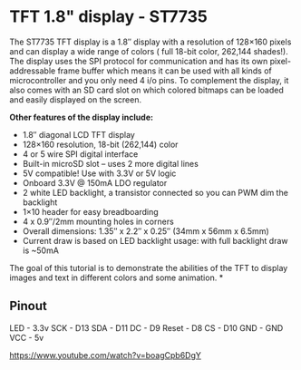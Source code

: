 # TFT 1.8" display - ST7735
The ST7735 TFT display is a 1.8″ display with a resolution of 128×160 pixels and can display a wide range of colors ( full 18-bit color, 262,144 shades!). The display uses the SPI protocol for communication and has its own pixel-addressable frame buffer which means it can be used with all kinds of microcontroller and you only need 4 i/o pins. To complement the display, it also comes with an SD card slot on which colored bitmaps can be loaded and easily displayed on the screen.

**Other features of the display include:**

* 1.8″ diagonal LCD TFT display
* 128×160 resolution, 18-bit (262,144) color
* 4 or 5 wire SPI digital interface
* Built-in microSD slot – uses 2 more digital lines
* 5V compatible! Use with 3.3V or 5V logic
* Onboard 3.3V @ 150mA LDO regulator
* 2 white LED backlight, a transistor connected so you can PWM dim the backlight
* 1×10 header for easy breadboarding
* 4 x 0.9″/2mm mounting holes in corners
* Overall dimensions: 1.35″ x 2.2″ x 0.25″ (34mm x 56mm x 6.5mm)
* Current draw is based on LED backlight usage: with full backlight draw is ~50mA

The goal of this tutorial is to demonstrate the abilities of the TFT to display images and text in different colors and some animation.
* 

## Pinout
LED - 3.3v
SCK - D13
SDA - D11
DC - D9
Reset - D8
CS - D10
GND - GND
VCC - 5v

https://www.youtube.com/watch?v=boagCpb6DgY
